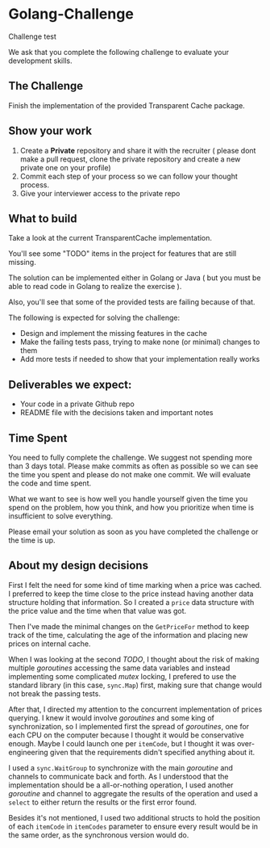 # Golang-Challenge

Challenge test

We ask that you complete the following challenge to evaluate your development skills.

## The Challenge

Finish the implementation of the provided Transparent Cache package.

## Show your work

1. Create a **Private** repository and share it with the recruiter ( please dont make a pull request, clone the private repository and create a new private one on your profile)
2. Commit each step of your process so we can follow your thought process.
3. Give your interviewer access to the private repo

## What to build

Take a look at the current TransparentCache implementation.

You'll see some "TODO" items in the project for features that are still missing.

The solution can be implemented either in Golang or Java ( but you must be able to read code in Golang to realize the exercise ).

Also, you'll see that some of the provided tests are failing because of that.

The following is expected for solving the challenge:

* Design and implement the missing features in the cache
* Make the failing tests pass, trying to make none (or minimal) changes to them
* Add more tests if needed to show that your implementation really works

## Deliverables we expect:

* Your code in a private Github repo
* README file with the decisions taken and important notes

## Time Spent

You need to fully complete the challenge. We suggest not spending more than 3 days total. Please make commits as often as possible so we can see the time you spent and please do not make one commit. We will evaluate the code and time spent.

What we want to see is how well you handle yourself given the time you spend on the problem, how you think, and how you prioritize when time is insufficient to solve everything.

Please email your solution as soon as you have completed the challenge or the time is up.

## About my design decisions

First I felt the need for some kind of time marking when a price was cached. I preferred to keep the time close to the price instead having another data structure holding that information. So I created a `price` data structure with the price value and the time when that value was got.

Then I've made the minimal changes on the `GetPriceFor` method to keep track of the time, calculating the age of the information and placing new prices on internal cache.

When I was looking at the second _TODO_, I thought about the risk of making multiple _goroutines_ accessing the same data variables and instead implementing some complicated _mutex_ locking, I prefered to use the standard library (in this case, `sync.Map`) first, making sure that change would not break the passing tests.

After that, I directed my attention to the concurrent implementation of prices querying. I knew it would involve _goroutines_ and some king of synchronization, so I implemented first the spread of _goroutines_, one for each CPU on the computer because I thought it would be conservative enough. Maybe I could launch one per `itemCode`, but I thought it was over-engineering given that the requirements didn't specified anything about it.

I used a `sync.WaitGroup` to synchronize with the main _goroutine_ and channels to communicate back and forth. As I understood that the implementation should be a all-or-nothing operation, I used another _goroutine_ and channel to aggregate the results of the operation and used a `select` to either return the results or the first error found.

Besides it's not mentioned, I used two additional structs to hold the position of each `itemCode` in `itemCodes` parameter to ensure every result would be in the same order, as the synchronous version would do.
